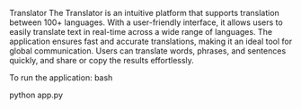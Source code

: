 Translator
The Translator is an intuitive platform that supports translation between 100+ languages. With a user-friendly interface, it allows users to easily translate text in real-time across a wide range of languages. The application ensures fast and accurate translations, making it an ideal tool for global communication. Users can translate words, phrases, and sentences quickly, and share or copy the results effortlessly.

To run the application:
bash

python app.py
